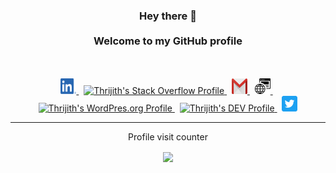 <h3 align="center">
    Hey there 👋
    <br />
    <br />
    Welcome to my GitHub profile
</h3>
<br />
<br />
<div align="center">
    <a href="https://www.linkedin.com/in/thrijith/">
        <img src="https://raw.githubusercontent.com/thrijith/thrijith/master/assets/linkedin.png" width=25px height=25px alt="Thrijith's LinkedIn Profile">
    </a>&nbsp;
    <a href="https://stackoverflow.com/users/4368718/3gth/">
        <img src="https://cdn.sstatic.net/Sites/stackoverflow/company/Img/logos/so/so-icon.png" width=25px height=25px alt="Thrijith's Stack Overflow Profile">
    </a>&nbsp;
    <a href="mailto:thrijith13@gmail.com">
        <img src="https://raw.githubusercontent.com/thrijith/thrijith/master/assets/gmail.png" width=25px height=25px alt="Thrijith's Email">
    </a>&nbsp;
    <a href="https://thrijith.com/">
        <img src="https://raw.githubusercontent.com/thrijith/thrijith/master/assets/website.png" width=25px height=25px alt="Thrijith's Personal Blog">
    </a>&nbsp;
    <a href="https://profiles.wordpress.org/thrijith/">
        <img src="https://s.w.org/style/images/about/WordPress-logotype-wmark.png" width=25px height=25px alt="Thrijith's WordPres.org Profile">
    </a>&nbsp;
    <a href="http://dev.to/thrijith/">
        <img src="https://d2fltix0v2e0sb.cloudfront.net/dev-badge.svg" alt="Thrijith's DEV Profile" width=25px height=25px>
    </a>&nbsp;
    <a href="https://twitter.com/3gth">
        <img src="https://raw.githubusercontent.com/thrijith/thrijith/master/assets/twitter.png" width=25px height=25px alt="Thrijith's Twitter Profile">
    </a>
</div>

---

<div align="center">
<p align="center">Profile visit counter</p>
<img align="center" src="https://visitor-badge.glitch.me/badge?page_id=thrijith.thrijith" />
</div>
